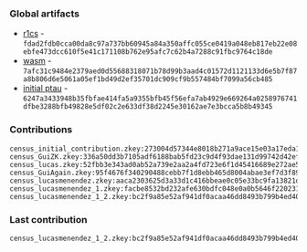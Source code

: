 ### Global artifacts
- [r1cs](./artifacts/circuit.r1cs) - `fdad2fdb0cca00da8c97a737bb60945a84a350affc055ce0419a048eb817eb22e08ebfe473dcc610f5e41c171108b762e95afc7c62b4a7288c91fbc9764c18de`
- [wasm](./artifacts/circuit.wasm) - `7afc31c9484e2379aed0d55688318071b78d99b3aad4c01572d1121133d6e5b7f87a8b806d6e5061a05ef1bd49d2ef35701dc909cf9b557484bf7099a56cb485`
- [initial ptau](./artifacts/initial.ptau) - `6247a3433948b35fbfae414fa5a9355bfb45f56efa7ab4929e669264a0258976741dfbe3288bfb49828e5df02c2e633df38d2245e30162ae7e3bcca5b8b49345`

### Contributions
```
census_initial_contribution.zkey:273004d57344e8018b271a9ace15e03a17eda10d3c7b51ffb0c6bc372cb2a59e26966cc3da213bef642836e89078f7d399ed3d1594f389610c930c2c31aed3eb
census_GuiZK.zkey:336a50dd3b7105adf6188bab5fd23c9d4f93dae131d99742d42efcd6999936f07eff2908aefce00340d85d67c42a0fe1e52e13546fe1c356a3256b9136c1c9a1
census_lucas.zkey:52fbb3e343ad0ab52a739e2aa2a4fd723e6f1d45416689e272ae5318c3f42f96188cb1036b3ef391dcd63e2e42594e79a16c0640e81d11a324ca5bb25a85cc05
census_GuiAgain.zkey:95f4676f340290488cebb7f1d8ebb465d8004abae3ef7d3f89ad40466e80c577d0ebcd7e5ce32bd0eefc210b26dedd23439d0eca9fe943dc3216b9a09e6ae89b
census_lucasmenendez.zkey:aaca2303625d3a33d1c416bbeae0c05e33bc9fa13821d140cd4983757b04b671ec0295b41bd75bfe2eede05b1264e2a5416fd819fd799610d9a7ff317e44ebd9
census_lucasmenendez_1.zkey:facbe8532bd232afe630bdfc048e0a0b5646f2202315b7958156b24f53af9181797059976993c94dcfe9edbcb9acf6e53d1a5ddff0e1f8d0c8bb95080818435f
census_lucasmenendez_1_2.zkey:bc2f9a85e52af941df0acaa46dd8493b799b4ed40c937b75e5c61dc07d6777aa86718ee9f4df46daa5ca2412144b5679d67e74685f6cfaa47b579ce7605e8c91
```

### Last contribution
```
census_lucasmenendez_1_2.zkey:bc2f9a85e52af941df0acaa46dd8493b799b4ed40c937b75e5c61dc07d6777aa86718ee9f4df46daa5ca2412144b5679d67e74685f6cfaa47b579ce7605e8c91
```
